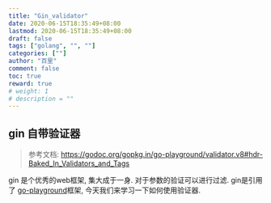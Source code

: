 ```yaml
---
title: "Gin_validator"
date: 2020-06-15T18:35:49+08:00
lastmod: 2020-06-15T18:35:49+08:00
draft: false
tags: ["golang", "", ""]
categories: [""]
author: "百里"
comment: false
toc: true
reward: true
# weight: 1
# description = ""
---
```




## gin 自带验证器

> 参考文档: https://godoc.org/gopkg.in/go-playground/validator.v8#hdr-Baked_In_Validators_and_Tags

gin 是个优秀的web框架, 集大成于一身. 对于参数的验证可以进行过滤. gin是引用了 [go-playground](https://github.com/go-playground/validator)框架, 今天我们来学习一下如何使用验证器.

